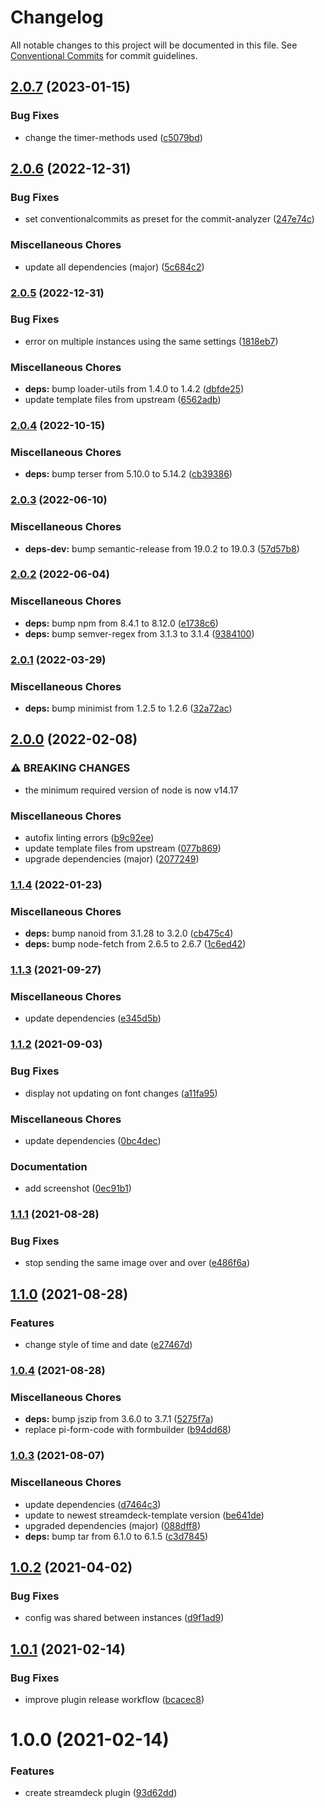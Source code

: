 # Changelog

All notable changes to this project will be documented in this file. See
[Conventional Commits](https://conventionalcommits.org) for commit guidelines.

## [2.0.7](https://github.com/rweich/streamdeck-datetime/compare/v2.0.6...v2.0.7) (2023-01-15)


### Bug Fixes

* change the timer-methods used ([c5079bd](https://github.com/rweich/streamdeck-datetime/commit/c5079bd1795b3a6cffd4799fb2ba7e696a8494ac))

## [2.0.6](https://github.com/rweich/streamdeck-datetime/compare/v2.0.5...v2.0.6) (2022-12-31)


### Bug Fixes

* set conventionalcommits as preset for the commit-analyzer ([247e74c](https://github.com/rweich/streamdeck-datetime/commit/247e74cb8d635fd53171ef1cebea21e57c6c1b20))


### Miscellaneous Chores

* update all dependencies (major) ([5c684c2](https://github.com/rweich/streamdeck-datetime/commit/5c684c231535b355201fb6688256b276d40e53b1))

### [2.0.5](https://github.com/rweich/streamdeck-datetime/compare/v2.0.4...v2.0.5) (2022-12-31)


### Bug Fixes

* error on multiple instances using the same settings ([1818eb7](https://github.com/rweich/streamdeck-datetime/commit/1818eb788855a3a795734c27f9e767f93eafdb3d))


### Miscellaneous Chores

* **deps:** bump loader-utils from 1.4.0 to 1.4.2 ([dbfde25](https://github.com/rweich/streamdeck-datetime/commit/dbfde25a4281c7420c2f96e6e2d6b1e123403927))
* update template files from upstream ([6562adb](https://github.com/rweich/streamdeck-datetime/commit/6562adb8029b843b1856e76e36767e3077a65e71))

### [2.0.4](https://github.com/rweich/streamdeck-datetime/compare/v2.0.3...v2.0.4) (2022-10-15)


### Miscellaneous Chores

* **deps:** bump terser from 5.10.0 to 5.14.2 ([cb39386](https://github.com/rweich/streamdeck-datetime/commit/cb3938689c197e0831342f0f4de19089131f8b24))

### [2.0.3](https://github.com/rweich/streamdeck-datetime/compare/v2.0.2...v2.0.3) (2022-06-10)


### Miscellaneous Chores

* **deps-dev:** bump semantic-release from 19.0.2 to 19.0.3 ([57d57b8](https://github.com/rweich/streamdeck-datetime/commit/57d57b83344860d6db06ffbc9b7ee29eb35bde8c))

### [2.0.2](https://github.com/rweich/streamdeck-datetime/compare/v2.0.1...v2.0.2) (2022-06-04)


### Miscellaneous Chores

* **deps:** bump npm from 8.4.1 to 8.12.0 ([e1738c6](https://github.com/rweich/streamdeck-datetime/commit/e1738c696273e3c77dd269cf178758790df4867f))
* **deps:** bump semver-regex from 3.1.3 to 3.1.4 ([9384100](https://github.com/rweich/streamdeck-datetime/commit/938410015f28b94664ab168598e6cee189ef7029))

### [2.0.1](https://github.com/rweich/streamdeck-datetime/compare/v2.0.0...v2.0.1) (2022-03-29)


### Miscellaneous Chores

* **deps:** bump minimist from 1.2.5 to 1.2.6 ([32a72ac](https://github.com/rweich/streamdeck-datetime/commit/32a72acecdc040873609746e0291160987ed24e3))

## [2.0.0](https://github.com/rweich/streamdeck-datetime/compare/v1.1.4...v2.0.0) (2022-02-08)


### ⚠ BREAKING CHANGES

* the minimum required version of node is now v14.17

### Miscellaneous Chores

* autofix linting errors ([b9c92ee](https://github.com/rweich/streamdeck-datetime/commit/b9c92ee1eb3784c5f985e0541dc7babcf2965560))
* update template files from upstream ([077b869](https://github.com/rweich/streamdeck-datetime/commit/077b86902cf8604d996cba6c892956addced8a1c))
* upgrade dependencies (major) ([2077249](https://github.com/rweich/streamdeck-datetime/commit/20772497a8ffbe3aae009c541beaa2c884920b18))

### [1.1.4](https://github.com/rweich/streamdeck-datetime/compare/v1.1.3...v1.1.4) (2022-01-23)


### Miscellaneous Chores

* **deps:** bump nanoid from 3.1.28 to 3.2.0 ([cb475c4](https://github.com/rweich/streamdeck-datetime/commit/cb475c4cfc23a6b689bcfd540b1e0b325230375d))
* **deps:** bump node-fetch from 2.6.5 to 2.6.7 ([1c6ed42](https://github.com/rweich/streamdeck-datetime/commit/1c6ed42bbf5701632e690dbe3ecfc1898103fbd3))

### [1.1.3](https://github.com/rweich/streamdeck-datetime/compare/v1.1.2...v1.1.3) (2021-09-27)


### Miscellaneous Chores

* update dependencies ([e345d5b](https://github.com/rweich/streamdeck-datetime/commit/e345d5bab11d084252d18af4d4bdeb10416e8c79))

### [1.1.2](https://github.com/rweich/streamdeck-datetime/compare/v1.1.1...v1.1.2) (2021-09-03)


### Bug Fixes

* display not updating on font changes ([a11fa95](https://github.com/rweich/streamdeck-datetime/commit/a11fa957c6b830b06beb5179851ab89b0ce1a88f))


### Miscellaneous Chores

* update dependencies ([0bc4dec](https://github.com/rweich/streamdeck-datetime/commit/0bc4decf67d91dbdf376e906d32e2abe3a940889))


### Documentation

* add screenshot ([0ec91b1](https://github.com/rweich/streamdeck-datetime/commit/0ec91b11525b0059a621faf35b87b42ff72d8a15))

### [1.1.1](https://github.com/rweich/streamdeck-datetime/compare/v1.1.0...v1.1.1) (2021-08-28)


### Bug Fixes

* stop sending the same image over and over ([e486f6a](https://github.com/rweich/streamdeck-datetime/commit/e486f6a76fc3c8d496848d9a302e01950195a331))

## [1.1.0](https://github.com/rweich/streamdeck-datetime/compare/v1.0.4...v1.1.0) (2021-08-28)


### Features

* change style of time and date ([e27467d](https://github.com/rweich/streamdeck-datetime/commit/e27467d1693234874c1804342d77913144926d55))

### [1.0.4](https://github.com/rweich/streamdeck-datetime/compare/v1.0.3...v1.0.4) (2021-08-28)


### Miscellaneous Chores

* **deps:** bump jszip from 3.6.0 to 3.7.1 ([5275f7a](https://github.com/rweich/streamdeck-datetime/commit/5275f7a059a26b59eff47c5f580780c9c862cf36))
* replace pi-form-code with formbuilder ([b94dd68](https://github.com/rweich/streamdeck-datetime/commit/b94dd68ab3b5c5e8f84056236c0a82371513feed))

### [1.0.3](https://github.com/rweich/streamdeck-datetime/compare/v1.0.2...v1.0.3) (2021-08-07)


### Miscellaneous Chores

* update dependencies ([d7464c3](https://github.com/rweich/streamdeck-datetime/commit/d7464c3f8d288ee88676587677f1a090a87db39b))
* update to newest streamdeck-template version ([be641de](https://github.com/rweich/streamdeck-datetime/commit/be641de824233c02eb780d75b0ed1622d89ad1d2))
* upgraded dependencies (major) ([088dff8](https://github.com/rweich/streamdeck-datetime/commit/088dff897231ac021bc83c94991fcc7432c548af))
* **deps:** bump tar from 6.1.0 to 6.1.5 ([c3d7845](https://github.com/rweich/streamdeck-datetime/commit/c3d784512db9dede6620a8de3af5479aad41ed69))

## [1.0.2](https://github.com/rweich/streamdeck-datetime/compare/v1.0.1...v1.0.2) (2021-04-02)


### Bug Fixes

* config was shared between instances ([d9f1ad9](https://github.com/rweich/streamdeck-datetime/commit/d9f1ad98ce2ccd958001a8aec7ad186ed9a8d07d))

## [1.0.1](https://github.com/rweich/streamdeck-datetime/compare/v1.0.0...v1.0.1) (2021-02-14)


### Bug Fixes

* improve plugin release workflow ([bcacec8](https://github.com/rweich/streamdeck-datetime/commit/bcacec821d3c642a58e6ee05325ad9442ec66350))

# 1.0.0 (2021-02-14)


### Features

* create streamdeck plugin ([93d62dd](https://github.com/rweich/streamdeck-datetime/commit/93d62dd39c51f1dda4d4687816a692a8f8c78fee))
